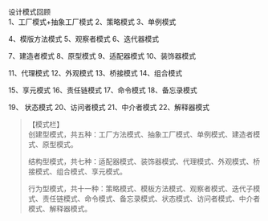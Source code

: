 设计模式回顾<br/>
1、工厂模式+抽象工厂模式
2、策略模式
3、单例模式

4、模版方法模式
5、观察者模式
6、迭代器模式

7、建造者模式
8、原型模式
9、适配器模式
10、装饰器模式

11、代理模式
12、外观模式
13、桥接模式
14、组合模式

15、享元模式
16、责任链模式
17、命令模式
18、备忘录模式

19、 状态模式
20、访问者模式
21、中介者模式
22、解释器模式

>【模式栏】<br/>
> 创建型模式，共五种：工厂方法模式、抽象工厂模式、单例模式、建造者模式、原型模式。
>
> 结构型模式，共七种：适配器模式、装饰器模式、代理模式、外观模式、桥接模式、组合模式、享元模式。
>
> 行为型模式，共十一种：策略模式、模板方法模式、观察者模式、迭代子模式、责任链模式、命令模式、备忘录模式、状态模式、访问者模式、中介者模式、解释器模式。